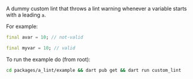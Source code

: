 A dummy custom lint that throws a lint warning whenever a variable starts with a leading `a`.

For example:

```dart
final avar = 10; // not-valid

final myvar = 10; // valid
```

To run the example do (from root):

```sh
cd packages/a_lint/example && dart pub get && dart run custom_lint
```
